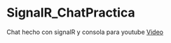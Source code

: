 # SignalR_ChatPractica
Chat hecho con signalR y consola para youtube
<a href="https://www.youtube.com/watch?v=n8OgqEVsD0k">Video</a>
